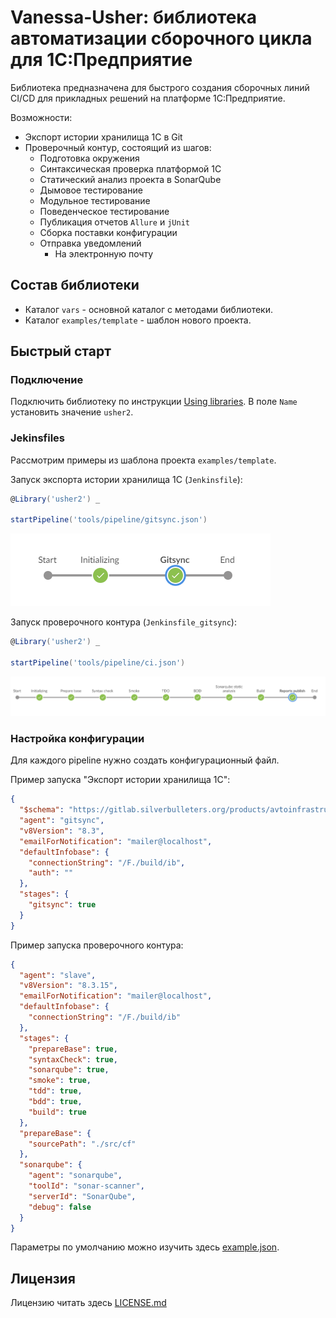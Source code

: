 # Vanessa-Usher: библиотека автоматизации сборочного цикла для 1С:Предприятие

Библиотека предназначена для быстрого создания сборочных линий CI/CD для прикладных решений на платформе 1С:Предприятие.

Возможности:
* Экспорт истории хранилища 1С в Git
* Проверочный контур, состоящий из шагов:
  * Подготовка окружения
  * Синтаксическая проверка платформой 1С
  * Статический анализ проекта в SonarQube
  * Дымовое тестирование
  * Модульное тестирование
  * Поведенческое тестирование
  * Публикация отчетов `Allure` и `jUnit`
  * Сборка поставки конфигурации
  * Отправка уведомлений
    * На электронную почту

## Состав библиотеки
* Каталог `vars` - основной каталог с методами библиотеки.
* Каталог `examples/template` - шаблон нового проекта.

## Быстрый старт

### Подключение

Подключить библиотеку по инструкции [Using libraries](https://jenkins.io/doc/book/pipeline/shared-libraries/#using-libraries).
В поле `Name` установить значение `usher2`.

### Jekinsfiles

Рассмотрим примеры из шаблона проекта `examples/template`.

Запуск экспорта истории хранилища 1С (`Jenkinsfile`):

```groovy
@Library('usher2') _

startPipeline('tools/pipeline/gitsync.json')
```

![image-20210810132241700](/resources/images/pipe_gitsync.png)

Запуск проверочного контура (`Jenkinsfile_gitsync`):

```groovy
@Library('usher2') _

startPipeline('tools/pipeline/ci.json')
```

![image-20210810132219338](/resources/images/pipe_ci.png)

### Настройка конфигурации

Для каждого pipeline нужно создать конфигурационный файл. 

Пример запуска "Экспорт истории хранилища 1С":
```json
{
  "$schema": "https://gitlab.silverbulleters.org/products/avtoinfrastruktura/vanessa-usher2/-/raw/develop/resources/schema.json",
  "agent": "gitsync",
  "v8Version": "8.3",
  "emailForNotification": "mailer@localhost",
  "defaultInfobase": {
    "connectionString": "/F./build/ib",
    "auth": ""
  },
  "stages": {
    "gitsync": true
  }
}
```

Пример запуска проверочного контура:
```json
{
  "agent": "slave",
  "v8Version": "8.3.15",
  "emailForNotification": "mailer@localhost",
  "defaultInfobase": {
    "connectionString": "/F./build/ib"
  },
  "stages": {
    "prepareBase": true,
    "syntaxCheck": true,
    "sonarqube": true,
    "smoke": true,
    "tdd": true,
    "bdd": true,
    "build": true
  },
  "prepareBase": {
    "sourcePath": "./src/cf"
  },
  "sonarqube": {
    "agent": "sonarqube",
    "toolId": "sonar-scanner",
    "serverId": "SonarQube",
    "debug": false
  }
}
```

Параметры по умолчанию можно изучить здесь [example.json](resources/example.json).

## Лицензия

Лицензию читать здесь [LICENSE.md](LICENSE.md)
